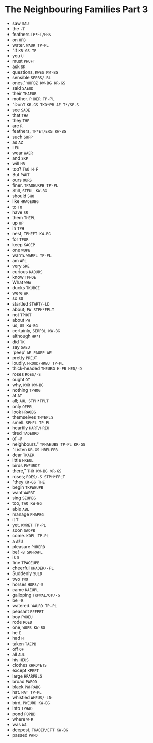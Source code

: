 # The Neighbouring Families Part 3

* saw `SAU`
* the `-T`
* feathers `TP*ET/ERS`
* on `OPB`
* water. `WAUR TP-PL`
* "If `KR-GS TP`
* you `U`
* must `PHUFT`
* ask `SK`
* questions, `KWES KW-BG`
* sensible `SEPBS/-BL`
* ones," `WUPBZ KW-BG KR-GS`
* said `SAEUD`
* their `THAEUR`
* mother. `PHOER TP-PL`
* "Don't `KR-GS TKO*PB AE T*/SP-S`
* see `SAOE`
* that `THA`
* they `THE`
* are `R`
* feathers, `TP*ET/ERS KW-BG`
* such `SUFP`
* as `AZ`
* I `EU`
* wear `WAER`
* and `SKP`
* will `HR`
* too? `TAO H-F`
* But `PWUT`
* ours `OURS`
* finer. `TPAOEURPB TP-PL`
* Still, `STEUL KW-BG`
* should `SHO`
* like `HRAOEUBG`
* to `TO`
* have `SR`
* them `THEPL`
* up `UP`
* in `TPH`
* nest, `TPHEFT KW-BG`
* for `TPOR`
* keep `KAOEP`
* one `WUPB`
* warm. `WARPL TP-PL`
* am `APL`
* very `SRE`
* curious `KAOURS`
* know `TPHOE`
* What `WHA`
* ducks `TKUBGZ`
* were `WR`
* so `SO`
* startled `START/-LD`
* about; `PW STPH*FPLT`
* not `TPHOT`
* about `PW`
* us, `US KW-BG`
* certainly, `SERPBL KW-BG`
* although `HR*T`
* did `TK`
* say `SAEU`
* 'peep' `AE PAOEP AE`
* pretty `PREUT`
* loudly. `HROUD/HREU TP-PL`
* thick-headed `THEUBG H-PB HED/-D`
* roses `ROES/-S`
* ought `OT`
* why, `KWR KW-BG`
* nothing `TPHOG`
* at `AT`
* all; `AUL STPH*FPLT`
* only `OEPBL`
* look `HRAOBG`
* themselves `TH*EPLS`
* smell. `SPHEL TP-PL`
* heartily `HART/HREU`
* tired `TAOEURD`
* of `-F`
* neighbours." `TPHAEUBS TP-PL KR-GS`
* "Listen `KR-GS HREUFPB`
* dear `TKAER`
* little `HREUL`
* birds `PWEURDZ`
* there," `THR KW-BG KR-GS`
* roses; `ROES/-S STPH*FPLT`
* "they `KR-GS THE`
* begin `TKPWEUPB`
* want `WAPBT`
* sing `SEUPBG`
* too, `TAO KW-BG`
* able `ABL`
* manage `PHAPBG`
* it `T`
* yet. `KWRET TP-PL`
* soon `SAOPB`
* come. `KOPL TP-PL`
* a `AEU`
* pleasure `PHRERB`
* be! `-B SKHRAPL`
* is `S`
* fine `TPAOEUPB`
* cheerful `KHAOER/-FL`
* Suddenly `SULD`
* two `TWO`
* horses `HORS/-S`
* came `KAEUPL`
* galloping `TKPWAL/OP/-G`
* be `-B`
* watered. `WAURD TP-PL`
* peasant `PEFPBT`
* boy `PWOEU`
* rode `ROED`
* one, `WUPB KW-BG`
* he `E`
* had `H`
* taken `TAEPB`
* off `OF`
* all `AUL`
* his `HEUS`
* clothes `KHRO*ETS`
* except `KPEPT`
* large `HRARPBLG`
* broad `PWROD`
* black `PWHRABG`
* hat. `HAT TP-PL`
* whistled `WHEUS/-LD`
* bird, `PWEURD KW-BG`
* into `TPHAO`
* pond `POPBD`
* where `W-R`
* was `WA`
* deepest, `TKAOEP/EFT KW-BG`
* passed `PAFD`
